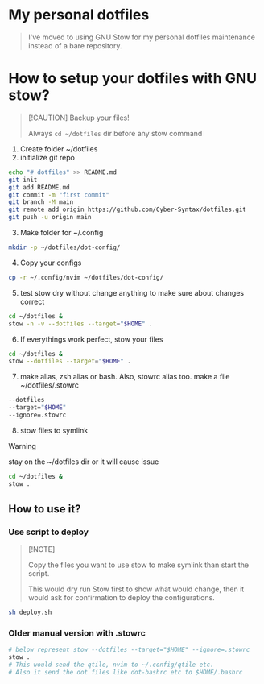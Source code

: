 
# My personal dotfiles
>
> I've moved to using GNU Stow for my personal dotfiles maintenance instead of a bare repository.

# How to setup your dotfiles with GNU stow?
>
> [!CAUTION]
> Backup your files!
>
> Always `cd ~/dotfiles` dir before any stow command
>

1. Create folder ~/dotfiles
2. initialize git repo

```bash
echo "# dotfiles" >> README.md
git init
git add README.md
git commit -m "first commit"
git branch -M main
git remote add origin https://github.com/Cyber-Syntax/dotfiles.git
git push -u origin main
```

3. Make folder for ~/.config

```bash
mkdir -p ~/dotfiles/dot-config/
```

4. Copy your configs

```bash
cp -r ~/.config/nvim ~/dotfiles/dot-config/
```

5. test stow dry without change anything to make sure about changes correct

```bash
cd ~/dotfiles &
stow -n -v --dotfiles --target="$HOME" .
```

6. If everythings work perfect, stow your files

```bash
cd ~/dotfiles &
stow --dotfiles --target="$HOME" .
```

7. make alias, zsh alias or bash. Also, stowrc alias too.
make a file ~/dotfiles/.stowrc

```bash
--dotfiles
--target="$HOME"
--ignore=.stowrc
```

8. stow files to symlink

> [!WARNING]
> stay on the ~/dotfiles dir or it will cause issue
>

```bash
cd ~/dotfiles &
stow .
```

## How to use it?

### Use script to deploy
>
> [!NOTE]
>
> Copy the files you want to use stow to make symlink than start the script.
>
> This would dry run Stow first to show what would change,
> then it would ask for confirmation to deploy the configurations.

```bash
sh deploy.sh
```

### Older manual version with .stowrc

```bash
# below represent stow --dotfiles --target="$HOME" --ignore=.stowrc
stow .
# This would send the qtile, nvim to ~/.config/qtile etc.
# Also it send the dot files like dot-bashrc etc to $HOME/.bashrc
```
